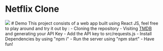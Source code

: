 # Netflix Clone
<img src = public/demo.gif>
# Demo
This project consists of a web app built using React JS, feel free to play around and try it out by : 
- Cloning the repository
- Visiting <a href="https://developers.themoviedb.org/3/getting-started/introduction" target="_blank">TMDB</a> and generating your API Key
- Add the API key to src/requests.js
- Install Dependencies by using "npm i"
- Run the server using "npm start"
- Have fun!
